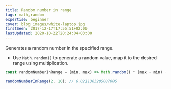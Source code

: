 ```yaml
---
title: Random number in range
tags: math,random
expertise: beginner
cover: blog_images/white-laptop.jpg
firstSeen: 2017-12-17T17:55:51+02:00
lastUpdated: 2020-10-22T20:24:04+03:00
---
```


Generates a random number in the specified range.

- Use `Math.random()` to generate a random value, map it to the desired range using multiplication.

```js
const randomNumberInRange = (min, max) => Math.random() * (max - min) + min;
```

```js
randomNumberInRange(2, 10); // 6.0211363285087005
```
